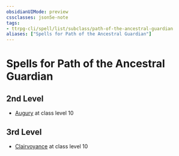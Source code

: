 ```yaml
---
obsidianUIMode: preview
cssclasses: json5e-note
tags:
- ttrpg-cli/spell/list/subclass/path-of-the-ancestral-guardian
aliases: ["Spells for Path of the Ancestral Guardian"]
---
```

# Spells for Path of the Ancestral Guardian

## 2nd Level

- [Augury](2-Mechanics/CLI/spells/augury-xphb.md "XPHB") at class level 10

## 3rd Level

- [Clairvoyance](2-Mechanics/CLI/spells/clairvoyance-xphb.md "XPHB") at class level 10